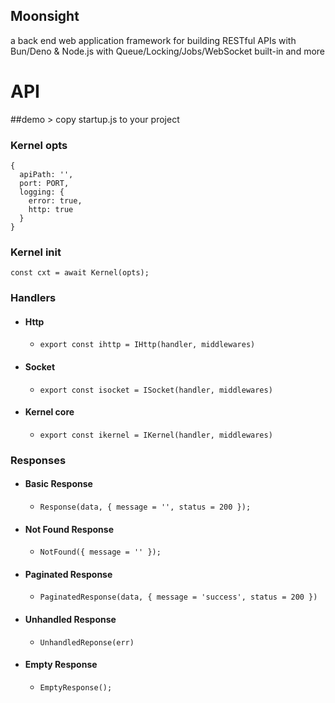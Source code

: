 ## Moonsight
a back end web application framework for building RESTful APIs with Bun/Deno & Node.js with Queue/Locking/Jobs/WebSocket built-in and more

# API

##demo > copy startup.js to your project
### Kernel opts
```
{
  apiPath: '',
  port: PORT,
  logging: {
    error: true,
    http: true
  }
}
```

### Kernel init
```
const cxt = await Kernel(opts);
```

### Handlers
- #### Http
  - ``` export const ihttp = IHttp(handler, middlewares) ```
- #### Socket 
  - ``` export const isocket = ISocket(handler, middlewares) ```
- #### Kernel core
  - ``` export const ikernel = IKernel(handler, middlewares) ```
### Responses
- #### Basic Response
  - ``` Response(data, { message = '', status = 200 }); ```
- #### Not Found Response
  - ``` NotFound({ message = '' }); ```
- #### Paginated Response
  - ``` PaginatedResponse(data, { message = 'success', status = 200 }) ```
- #### Unhandled Response
  - ``` UnhandledReponse(err) ```
- #### Empty Response
  - ``` EmptyResponse(); ```

